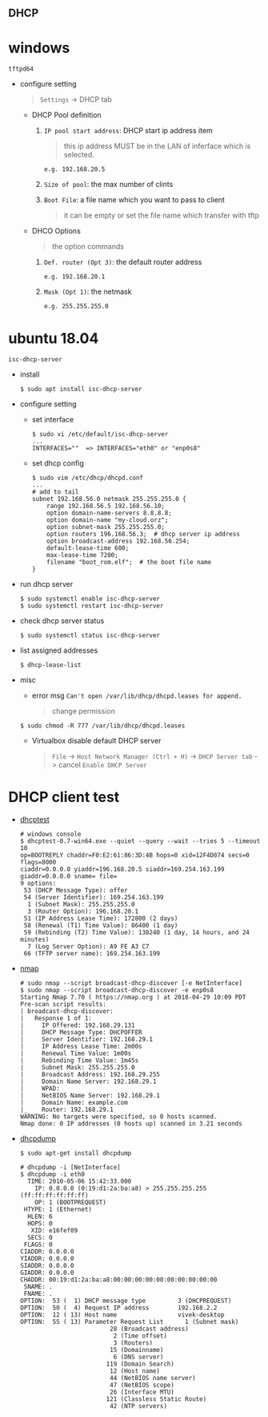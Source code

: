 DHCP
---

# windows

    tftpd64

+ configure setting
    > `Settings` -> DHCP tab

    - DHCP Pool definition

        1. `IP pool start address`: DHCP start ip address item
            > this ip address MUST be in the LAN of inferface which is selected.

            ```
            e.g. 192.168.20.5
            ```

        1. `Size of pool`: the max number of clints

        1. `Boot File`: a file name which you want to pass to client
            > it can be empty or set the file name which transfer with tftp

    - DHCO Options
        > the option commands

        1. `Def. router (Opt 3)`: the default router address

            ```
            e.g. 192.168.20.1
            ```

        1. `Mask (Opt 1)`: the netmask

            ```
            e.g. 255.255.255.0
            ```

# ubuntu 18.04

    isc-dhcp-server

+ install

    ```
    $ sudo apt install isc-dhcp-server
    ```

+ configure setting

    - set interface

        ```
        $ sudo vi /etc/default/isc-dhcp-server
        ...
        INTERFACES=""  => INTERFACES="eth0" or "enp0s8"
        ```

    - set dhcp config
        ```
        $ sudo vim /etc/dhcp/dhcpd.conf
        ...
        # add to tail
        subnet 192.168.56.0 netmask 255.255.255.0 {
            range 192.168.56.5 192.168.56.10;
            option domain-name-servers 8.8.8.8;
            option domain-name "my-cloud.orz";
            option subnet-mask 255.255.255.0;
            option routers 196.168.56.3;  # dhcp server ip address
            option broadcast-address 192.168.56.254;
            default-lease-time 600;
            max-lease-time 7200;
            filename "boot_rom.elf";  # the boot file name
        }
        ```

+ run dhcp server

    ```
    $ sudo systemctl enable isc-dhcp-server
    $ sudo systemctl restart isc-dhcp-server
    ```

+ check dhcp server status

    ```
    $ sudo systemctl status isc-dhcp-server
    ```

+ list assigned addresses

    ```
    $ dhcp-lease-list
    ```

+ misc

    - error msg `Can't open /var/lib/dhcp/dhcpd.leases for append.`
        > change permission

    ```
    $ sudo chmod -R 777 /var/lib/dhcp/dhcpd.leases
    ```

    - Virtualbox disable default DHCP server
        > `File` -> `Host Network Manager (Ctrl + H)` -> `DHCP Server tab` -> cancel `Enable DHCP Server`


# DHCP client test

+ [dhcptest](https://github.com/CyberShadow/dhcptest)

    ```
    # windows console
    $ dhcptest-0.7-win64.exe --quiet --query --wait --tries 5 --timeout 10
    op=BOOTREPLY chaddr=F0:E2:61:86:3D:4B hops=0 xid=12F4D074 secs=0 flags=8000
    ciaddr=0.0.0.0 yiaddr=196.168.20.5 siaddr=169.254.163.199 giaddr=0.0.0.0 sname= file=
    9 options:
     53 (DHCP Message Type): offer
     54 (Server Identifier): 169.254.163.199
      1 (Subnet Mask): 255.255.255.0
      3 (Router Option): 196.168.20.1
     51 (IP Address Lease Time): 172800 (2 days)
     58 (Renewal (T1) Time Value): 86400 (1 day)
     59 (Rebinding (T2) Time Value): 138240 (1 day, 14 hours, and 24 minutes)
      7 (Log Server Option): A9 FE A3 C7
     66 (TFTP server name): 169.254.163.199
    ```

+ [nmap](https://nmap.org/download.html)

    ```
    # sudo nmap --script broadcast-dhcp-discover [-e NetInterface]
    $ sudo nmap --script broadcast-dhcp-discover -e enp0s8
    Starting Nmap 7.70 ( https://nmap.org ) at 2018-04-29 10:09 PDT
    Pre-scan script results:
    | broadcast-dhcp-discover:
    |   Response 1 of 1:
    |     IP Offered: 192.168.29.131
    |     DHCP Message Type: DHCPOFFER
    |     Server Identifier: 192.168.29.1
    |     IP Address Lease Time: 2m00s
    |     Renewal Time Value: 1m00s
    |     Rebinding Time Value: 1m45s
    |     Subnet Mask: 255.255.255.0
    |     Broadcast Address: 192.168.29.255
    |     Domain Name Server: 192.168.29.1
    |     WPAD:
    |     NetBIOS Name Server: 192.168.29.1
    |     Domain Name: example.com
    |_    Router: 192.168.29.1
    WARNING: No targets were specified, so 0 hosts scanned.
    Nmap done: 0 IP addresses (0 hosts up) scanned in 3.21 seconds
    ```

+ [dhcpdump](https://linux.die.net/man/1/dhcpdump)

    ```
    $ sudo apt-get install dhcpdump

    # dhcpdump -i [NetInterface]
    $ dhcpdump -i eth0
      TIME: 2010-05-06 15:42:33.000
        IP: 0.0.0.0 (0:19:d1:2a:ba:a8) > 255.255.255.255 (ff:ff:ff:ff:ff:ff)
        OP: 1 (BOOTPREQUEST)
     HTYPE: 1 (Ethernet)
      HLEN: 6
      HOPS: 0
       XID: e16fef09
      SECS: 0
     FLAGS: 0
    CIADDR: 0.0.0.0
    YIADDR: 0.0.0.0
    SIADDR: 0.0.0.0
    GIADDR: 0.0.0.0
    CHADDR: 00:19:d1:2a:ba:a8:00:00:00:00:00:00:00:00:00:00
     SNAME: .
     FNAME: .
    OPTION:  53 (  1) DHCP message type         3 (DHCPREQUEST)
    OPTION:  50 (  4) Request IP address        192.168.2.2
    OPTION:  12 ( 13) Host name                 vivek-desktop
    OPTION:  55 ( 13) Parameter Request List      1 (Subnet mask)
                             28 (Broadcast address)
                              2 (Time offset)
                              3 (Routers)
                             15 (Domainname)
                              6 (DNS server)
                            119 (Domain Search)
                             12 (Host name)
                             44 (NetBIOS name server)
                             47 (NetBIOS scope)
                             26 (Interface MTU)
                            121 (Classless Static Route)
                             42 (NTP servers)
    ```


